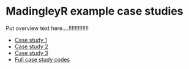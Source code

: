 # MadingleyR example case studies 

Put overview text here....!!!!!!!!!!!!!

* [Case study 1](./CaseStudies/CASESTUDY1.md)
* [Case study 2](./CaseStudies/CASESTUDY2.md)
* [Case study 3](./CaseStudies/CASESTUDY3.md)
* [Full case study codes](https://github.com/MadingleyR/MadingleyR/tree/master/CaseStudies)
